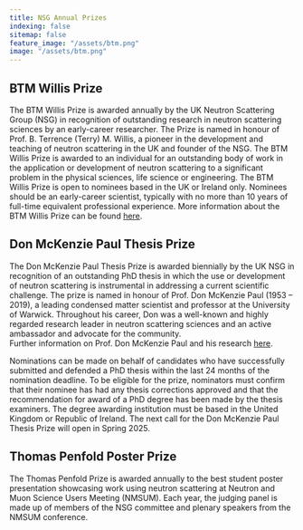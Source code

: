 ```yaml
---
title: NSG Annual Prizes
indexing: false
sitemap: false
feature_image: "/assets/btm.png"
image: "/assets/btm.png"
---
```



## BTM Willis Prize

The BTM Willis Prize is awarded annually by the UK Neutron Scattering Group (NSG) in recognition of outstanding research in neutron scattering sciences by an early-career researcher. 
The Prize is named in honour of Prof. B. Terrence (Terry) M. Willis, a pioneer in the development and teaching of neutron scattering in the UK and founder of the NSG. 
The BTM Willis Prize is awarded to an individual for an outstanding body of work in the application or development of neutron scattering to a significant problem in the physical sciences, life science or engineering. 
The BTM Willis Prize is open to nominees based in the UK or Ireland only. Nominees should be an early-career scientist, typically with no more than 10 years of full-time equivalent professional experience.
More information about the BTM Willis Prize can be found [here](./willis).

## Don McKenzie Paul Thesis Prize

The Don McKenzie Paul Thesis Prize is awarded biennially by the UK NSG in recognition of an outstanding PhD thesis in which the use or development of neutron scattering is instrumental in addressing a current scientific challenge. 
The prize is named in honour of Prof. Don McKenzie Paul (1953 – 2019), a leading condensed matter scientist and professor at the University of Warwick. 
Throughout his career, Don was a well-known and highly regarded research leader in neutron scattering sciences and an active ambassador and advocate for the community.  
Further information on Prof. Don McKenzie Paul and his research [here](https://www.tandfonline.com/doi/full/10.1080/10448632.2020.1731292).

Nominations can be made on behalf of candidates who have successfully submitted and defended a PhD thesis within the last 24 months of the nomination deadline. 
To be eligible for the prize, nominators must confirm that their nominee has had any thesis corrections approved and that the recommendation for award of a PhD degree has been made by the thesis examiners.
The degree awarding institution must be based in the United Kingdom or Republic of Ireland. The next call for the Don McKenzie Paul Thesis Prize will open in Spring 2025.

## Thomas Penfold Poster Prize

The Thomas Penfold Prize is awarded annually to the best student poster presentation showcasing work using neutron scattering at Neutron and Muon Science Users Meeting (NMSUM). 
Each year, the judging panel is made up of members of the NSG committee and plenary speakers from the NMSUM conference.
